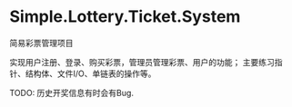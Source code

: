 Simple.Lottery.Ticket.System
============================

简易彩票管理项目

实现用户注册、登录、购买彩票，管理员管理彩票、用户的功能；
主要练习指针、结构体、文件I/O、单链表的操作等。

TODO:
历史开奖信息有时会有Bug.
